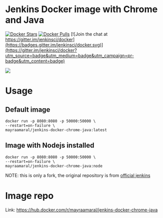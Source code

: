 # Jenkins Docker image with Chrome and Java

[![Docker Stars](https://img.shields.io/docker/stars/jenkins/jenkins.svg)](https://hub.docker.com/r/jenkins/jenkins/)
[![Docker Pulls](https://img.shields.io/docker/pulls/jenkins/jenkins.svg)](https://hub.docker.com/r/jenkins/jenkins/)
[![Join the chat at https://gitter.im/jenkinsci/docker](https://badges.gitter.im/jenkinsci/docker.svg)](https://gitter.im/jenkinsci/docker?utm_source=badge&utm_medium=badge&utm_campaign=pr-badge&utm_content=badge)

<img src="https://jenkins.io/sites/default/files/jenkins_logo.png"/>

# Usage

## Default image

```shell
docker run -p 8080:8080 -p 50000:50000 \
--restart=on-failure \
mayraamaral/jenkins-docker-chrome-java:latest
```

## Image with Nodejs installed

```shell
docker run -p 8080:8080 -p 50000:50000 \
--restart=on-failure \
mayraamaral/jenkins-docker-chrome-java:node
```

NOTE: this is only a fork, the original repository is from [official jenkins](https://github.com/jenkinsci/docker)

# Image repo

Link: https://hub.docker.com/r/mayraamaral/jenkins-docker-chrome-java
